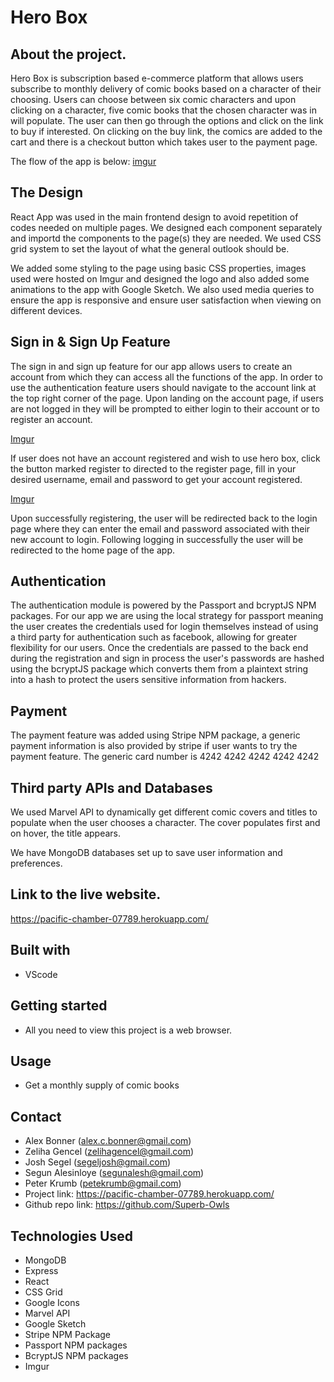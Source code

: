 # Hero Box

## About the project.

Hero Box is subscription based e-commerce platform that allows users subscribe to monthly delivery of comic books based on a character of their choosing. Users can choose between six comic characters and upon clicking on a character, five comic books that the chosen character was in will populate. The user can then go through the options and click on the link to buy if interested. On clicking on the buy link, the comics are added to the cart and there is a checkout button which takes user to the payment page.


The flow of the app is below:
[imgur](https://i.imgur.com/F8XgiyC.jpg)

## The Design

React App was used in the main frontend design to avoid repetition of codes needed on multiple pages. We designed each component separately and importd the components to the page(s) they are needed. We used CSS grid system to set the layout of what the general outlook should be.

We added some styling to the page using basic CSS properties, images used were hosted on Imgur and designed the logo and also added some animations to the app with Google Sketch. We also used media queries to ensure the app is responsive and ensure user satisfaction when viewing on different devices.

## Sign in & Sign Up Feature

The sign in and sign up feature for our app allows users to create an account from which they can access all the functions of the app. In order to use the authentication feature users should navigate to the account link at the top right corner of the page. Upon landing on the account page, if users are not logged in they will be prompted to either login to their account or to register an account. 

[Imgur](https://i.imgur.com/jvy6L7q.png)

If user does not have an account registered and wish to use hero box, click the button marked register to directed to the register page, fill in your desired username, email and password to get your account registered.

[Imgur](https://i.imgur.com/cTMucpH.png)

Upon successfully registering, the user will be redirected back to the login page where they can enter the email and password associated with their new account to login. Following logging in successfully the user will be redirected to the home page of the app.

## Authentication

The authentication module is powered by the Passport and bcryptJS NPM packages. For our app we are using the local strategy for passport meaning the user creates the credentials used for login themselves instead of using a third party for authentication such as facebook, allowing for greater flexibility for our users.
Once the credentials are passed to the back end during the registration and sign in process the user's passwords are hashed using the bcryptJS package which converts them from a plaintext string into a hash to protect the users sensitive information from hackers.

## Payment

The payment feature was added using Stripe NPM package, a generic payment information is also provided by stripe if user wants to try the payment feature.
The generic card number is 4242 4242 4242 4242 4242

## Third party APIs and Databases

We used Marvel API to dynamically get different comic covers and titles to populate when the user chooses a character. The cover populates first and on hover, the title appears.

We have MongoDB databases set up to save user information and preferences.

 
## Link to the live website.
https://pacific-chamber-07789.herokuapp.com/

## Built with
* VScode

## Getting started
* All you need to view this project is a web browser.

## Usage
* Get a monthly supply of comic books

## Contact
* Alex Bonner (alex.c.bonner@gmail.com)
* Zeliha Gencel (zelihagencel@gmail.com)
* Josh Segel (segeljosh@gmail.com)
* Segun Alesinloye (segunalesh@gmail.com)
* Peter Krumb (petekrumb@gmail.com)
* Project link: https://pacific-chamber-07789.herokuapp.com/
* Github repo link: https://github.com/Superb-Owls

## Technologies Used
* MongoDB
* Express
* React
* CSS Grid
* Google Icons
* Marvel API
* Google Sketch
* Stripe NPM Package
* Passport NPM packages
* BcryptJS NPM packages
* Imgur